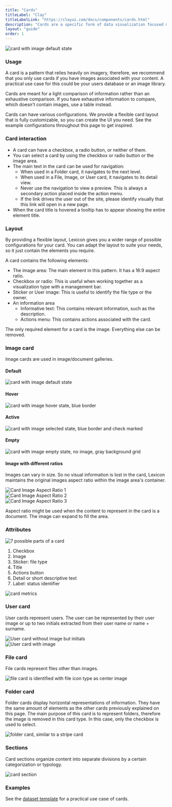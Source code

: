 ```yaml
---
title: "Cards"
titleLabel: "Clay"
titleLabelLink: "https://clayui.com/docs/components/cards.html"
description: "Cards are a specific form of data visualization focused mainly on displaying images."
layout: "guide"
order: 1
---
```

![card with image default state](../../../images/CardImage.jpg)

### Usage
A card is a pattern that relies heavily on imagery, therefore, we recommend that you only use cards if you have images associated with your content. A practical use case for this could be your users database or an image library. 

Cards are meant for a light comparison of information rather than an exhaustive comparison. If you have exhaustive information to compare, which doesn't contain images, use a table instead.

Cards can have various configurations. We provide a flexible card layout that is fully customizable, so you can create the UI you need. See the example configurations throughout this page to get inspired.

### Card interaction

* A card can have a checkbox, a radio button, or neither of them.
* You can select a card by using the checkbox or radio button or the image area. 
* The main text in the card can be used for navigation:
	* When used in a Folder card, it navigates to the next level.
	* When used in a File, Image, or User card, it navigates to its detail view.
	* Never use the navigation to view a preview. This is always a secondary action placed inside the action menu.
	* If the link drives the user out of the site, please identify visually that this link will open in a new page.
* When the card title is hovered a tooltip has to appear showing the entire element title.

### Layout
By providing a flexible layout, Lexicon gives you a wider range of possible configurations for your card. You can adapt the layout to suite your needs, so it just contain the elements you require.

A card contains the following elements:
* The image area: The main element in this pattern. It has a 16:9 aspect ratio.
* Checkbox or radio: This is useful when working together as a visualization type with a management bar.
* Sticker or User image: This is useful to identify the file type or the owner.
* An information area
	* Informative text: This contains relevant information, such as the description.
	* Actions menu: This contains actions associated with the card.

The only required element for a card is the image. Everything else can be removed.

### Image card

Image cards are used in image/document galleries.

#### Default 
![card with image default state](../../../images/CardImage.jpg)

#### Hover
![card with image hover state, blue border](../../../images/CardImageHover.jpg)

#### Active 
![card with image selected state, blue border and check marked](../../../images/CardImageActive.jpg)

#### Empty
![card with image empty state, no image, gray background grid](../../../images/CardImageEmpty.jpg)

#### Image with different ratios

Images can vary in size. So no visual information is lost in the card, Lexicon maintains the original images aspect ratio within the image area's container.

<div class="row">
	<div class="dodont col-lg">
        <img src="../../../images/CardImageAspectRatio1.jpg" alt="Card Image Aspect Ratio 1">
	</div>
	<div class="dodont col-lg">
		<img src="../../../images/CardImageAspectRatio2.jpg" alt="Card Image Aspect Ratio 2">
	</div>
</div>
<div class="row">
	<div class="dodont col-lg">
        <img src="../../../images/CardImageAspectRatio3.jpg" alt="Card Image Aspect Ratio 3">
	</div>
</div>

Aspect ratio might be used when the content to represent in the card is a document. The image can expand to fill the area.


### Attributes

![7 possible parts of a card](../../../images/CardParts.jpg)

1. Checkbox
2. Image
3. Sticker: file type
4. Title
5. Actions button
6. Detail or short descriptive text
7. Label: status identifier

![card metrics](../../../images/CardMetrics.jpg)

### User card

User cards represent users. The user can be represented by their user image or up to two initials extracted from their user name or name + surname.

<div class="row">
	<div class="dodont col-lg">
        <img src="../../../images/CardUser.jpg" alt="User card without image but initials">
	</div>
	<div class="dodont col-lg">
		<img src="../../../images/CardUserImage.jpg" alt="User card with image">
	</div>
</div>

### File card

File cards represent files other than images.

![file card is identified with file icon type as center image](../../../images/CardFile.jpg)

### Folder card

Folder cards display horizontal representations of information. They have the same amount of elements as the other cards previously explained on this page. The main purpose of this card is to represent folders, therefore the image is removed in this card type. In this case, only the checkbox is used to select.

![folder card, similar to a stripe card](../../../images/CardFolder.jpg)

### Sections
Card sections organize content into separate divisions by a certain categorization or typology.

![card section](../../../images/CardViewGroupSeparator.png)


### Examples

See the [dataset template](../Templates/datasetTemplate.html) for a practical use case of cards.

